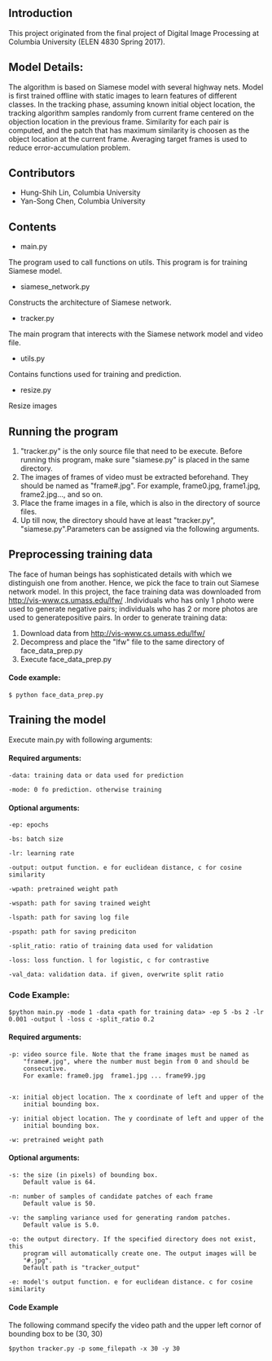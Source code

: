 ## Introduction
This project originated from the final project of Digital Image Processing at Columbia University (ELEN 4830 Spring 2017).

## Model Details:
The algorithm is based on Siamese model with several highway nets. Model is first trained offline with
static images to learn features of different classes. In the tracking phase, assuming known initial object location, the tracking algorithm samples randomly from current frame centered on the objection location in the previous frame. Similarity for each pair is computed, and the patch that has maximum similarity is choosen as the object location at the current frame. Averaging target frames is used to reduce error-accumulation problem. 

## Contributors
* Hung-Shih Lin,  Columbia University
* Yan-Song Chen,  Columbia University

## Contents

* main.py

The program used to call functions on utils. This program is for training Siamese model.

* siamese_network.py

Constructs the architecture of Siamese network.

* tracker.py

The main program that interects with the Siamese network model and video file.

* utils.py

Contains functions used for training and prediction.

* resize.py

Resize images

## Running the program
1. "tracker.py" is the only source file that need to be execute. Before running
this program, make sure "siamese.py" is placed in the same directory.
2. The images of frames of video must be extracted beforehand. They should be
named as "frame#.jpg". For example, frame0.jpg, frame1.jpg, frame2.jpg..., and so on.
3. Place the frame images in a file, which is also in the directory of source files.
4. Up till now, the directory should have at least "tracker.py", "siamese.py".Parameters can be assigned via the following arguments.

## Preprocessing training data
The face of human beings has sophisticated details with which we distinguish one from another. Hence, we pick the face to train out 
Siamese network model. In this project, the face training data was downloaded from http://vis-www.cs.umass.edu/lfw/ .Individuals who 
has only 1 photo were used to generate negative pairs; individuals who has 2 or more photos are used to generatepositive pairs. 
In order to generate training data:

1. Download data from http://vis-www.cs.umass.edu/lfw/
2. Decompress and place the "lfw" file to the same directory of face_data_prep.py
3. Execute face_data_prep.py

#### Code example:
    $ python face_data_prep.py

## Training the model
Execute main.py with following arguments:

#### Required arguments: 
    -data: training data or data used for prediction

    -mode: 0 fo prediction. otherwise training

#### Optional arguments:
    -ep: epochs
    
    -bs: batch size
    
    -lr: learning rate
    
    -output: output function. e for euclidean distance, c for cosine similarity
    
    -wpath: pretrained weight path
    
    -wspath: path for saving trained weight
    
    -lspath: path for saving log file
    
    -pspath: path for saving prediciton
    
    -split_ratio: ratio of training data used for validation
    
    -loss: loss function. l for logistic, c for contrastive
    
    -val_data: validation data. if given, overwrite split ratio

### Code Example:
    $python main.py -mode 1 -data <path for training data> -ep 5 -bs 2 -lr 0.001 -output l -loss c -split_ratio 0.2

#### Required arguments:
    -p: video source file. Note that the frame images must be named as 
        "frame#.jpg", where the number must begin from 0 and should be 
        consecutive. 
        For examle: frame0.jpg  frame1.jpg ... frame99.jpg


    -x: initial object location. The x coordinate of left and upper of the 
        initial bounding box.

    -y: initial object location. The y coordinate of left and upper of the
        initial bounding box.

    -w: pretrained weight path


#### Optional arguments:
    -s: the size (in pixels) of bounding box. 
        Default value is 64.

    -n: number of samples of candidate patches of each frame
        Default value is 50.

    -v: the sampling variance used for generating random patches.
        Default value is 5.0.

    -o: the output directory. If the specified directory does not exist, this
        program will automatically create one. The output images will be
        "#.jpg".
        Default path is "tracker_output"

    -e: model's output function. e for euclidean distance. c for cosine similarity

#### Code Example
The following command specify the video path and the upper left cornor of bounding 
box to be (30, 30)

    $python tracker.py -p some_filepath -x 30 -y 30 
